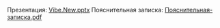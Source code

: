 Презентация: [Vibe.New.pptx](https://github.com/weazyq/Vibe.MobileApp/files/14935105/Vibe.New.pptx)
Пояснительная записка: [Пояснительная-записка.pdf](https://github.com/weazyq/Vibe.MobileApp/files/14935314/-.pdf)
